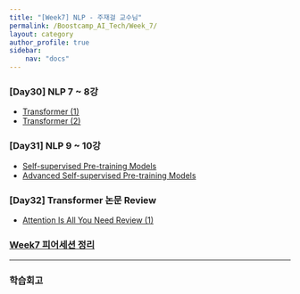 ```yaml
---
title: "[Week7] NLP - 주재걸 교수님"
permalink: /Boostcamp_AI_Tech/Week_7/
layout: category
author_profile: true
sidebar:
    nav: "docs"
---
```


### [Day30] NLP 7 ~ 8강

- [Transformer (1)]({{site.url}}/boostcamp_ai_tech/week_7/day_30/01.-Transformer-(1)/)
- [Transformer (2)]({{site.url}}/boostcamp_ai_tech/week_7/day_30/02.-Transformer-(2)/)

### [Day31] NLP 9 ~ 10강

- [Self-supervised Pre-training Models]({{site.url}}/boostcamp_ai_tech/week_7/day_31/01.-Self-supervised-Pre-training-Models/)
- [Advanced Self-supervised Pre-training Models]({{site.url}}/boostcamp_ai_tech/week_7/day_31/02.-Advanced-Self-supervised-Pre-training-Models/)

### [Day32] Transformer 논문 Review

- [Attention Is All You Need Review (1)]({{site.url}}/boostcamp_ai_tech/week_/day_32/01.-Attention-Is-All-You-Need-paper-reveiw-(1)/)

### [Week7 피어세션 정리]()

---
### 학습회고

